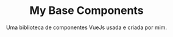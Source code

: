 <h1 align="center">My Base Components</h1>
<p align="center">Uma biblioteca de componentes VueJs usada e criada por mim.</p>
